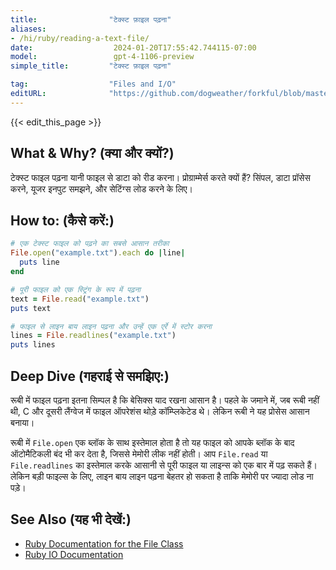 ```yaml
---
title:                "टेक्स्ट फ़ाइल पढ़ना"
aliases:
- /hi/ruby/reading-a-text-file/
date:                  2024-01-20T17:55:42.744115-07:00
model:                 gpt-4-1106-preview
simple_title:         "टेक्स्ट फ़ाइल पढ़ना"

tag:                  "Files and I/O"
editURL:              "https://github.com/dogweather/forkful/blob/master/content/hi/ruby/reading-a-text-file.md"
---
```


{{< edit_this_page >}}

## What & Why? (क्या और क्यों?)

टेक्स्ट फाइल पढ़ना यानी फाइल से डाटा को रीड करना। प्रोग्राम्मेर्स करते क्यों हैं? सिंपल, डाटा प्रॉसेस करने, यूजर इनपुट समझने, और सेटिंग्स लोड करने के लिए।

## How to: (कैसे करें:)

```Ruby
# एक टेक्स्ट फाइल को पढ़ने का सबसे आसान तरीका
File.open("example.txt").each do |line|
  puts line
end

# पूरी फाइल को एक स्ट्रिंग के रूप में पढ़ना
text = File.read("example.txt")
puts text

# फाइल से लाइन बाय लाइन पढ़ना और उन्हें एक एर्रे में स्टोर करना
lines = File.readlines("example.txt")
puts lines
```

## Deep Dive (गहराई से समझिए:)

रूबी में फाइल पढ़ना इतना सिम्पल है कि बेसिक्स याद रखना आसान है। पहले के जमाने में, जब रूबी नहीं थी, C और दूसरी लैंग्वेज में फाइल ऑपरेशंस थोड़े कॉम्प्लिकेटेड थे। लेकिन रूबी ने यह प्रोसेस आसान बनाया।

रूबी में `File.open` एक ब्लॉक के साथ इस्तेमाल होता है तो यह फाइल को आपके ब्लॉक के बाद ऑटोमैटिकली बंद भी कर देता है, जिससे मेमोरी लीक नहीं होती। आप `File.read` या `File.readlines` का इस्तेमाल करके आसानी से पूरी फाइल या लाइन्स को एक बार में पढ़ सकते हैं। लेकिन बड़ी फाइल्स के लिए, लाइन बाय लाइन पढ़ना बेहतर हो सकता है ताकि मेमोरी पर ज्यादा लोड ना पड़े।

## See Also (यह भी देखें:)

- [Ruby Documentation for the File Class](https://ruby-doc.org/core/File.html)
- [Ruby IO Documentation](https://ruby-doc.org/core/IO.html)
